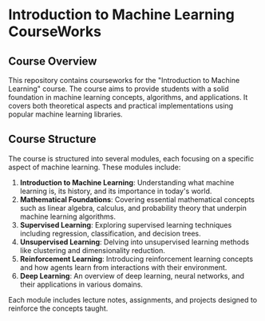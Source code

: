 # Introduction to Machine Learning CourseWorks

## Course Overview

This repository contains courseworks for the "Introduction to Machine Learning" course. The course aims to provide students with a solid foundation in machine learning concepts, algorithms, and applications. It covers both theoretical aspects and practical implementations using popular machine learning libraries.

## Course Structure

The course is structured into several modules, each focusing on a specific aspect of machine learning. These modules include:

1. **Introduction to Machine Learning**: Understanding what machine learning is, its history, and its importance in today's world.
2. **Mathematical Foundations**: Covering essential mathematical concepts such as linear algebra, calculus, and probability theory that underpin machine learning algorithms.
3. **Supervised Learning**: Exploring supervised learning techniques including regression, classification, and decision trees.
4. **Unsupervised Learning**: Delving into unsupervised learning methods like clustering and dimensionality reduction.
5. **Reinforcement Learning**: Introducing reinforcement learning concepts and how agents learn from interactions with their environment.
6. **Deep Learning**: An overview of deep learning, neural networks, and their applications in various domains.

Each module includes lecture notes, assignments, and projects designed to reinforce the concepts taught.